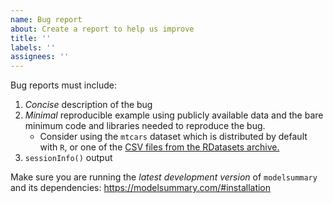 ```yaml
---
name: Bug report
about: Create a report to help us improve
title: ''
labels: ''
assignees: ''
---
```


Bug reports must include:

1. *Concise* description of the bug
2. *Minimal* reproducible example using publicly available data and the bare minimum code and libraries needed to reproduce the bug.
    - Consider using the `mtcars` dataset which is distributed by default with `R`, or one of the [CSV files from the RDatasets archive.](https://vincentarelbundock.github.io/Rdatasets/articles/data.html)
3. `sessionInfo()` output

Make sure you are running the *latest development version* of `modelsummary` and its dependencies: https://modelsummary.com/#installation
